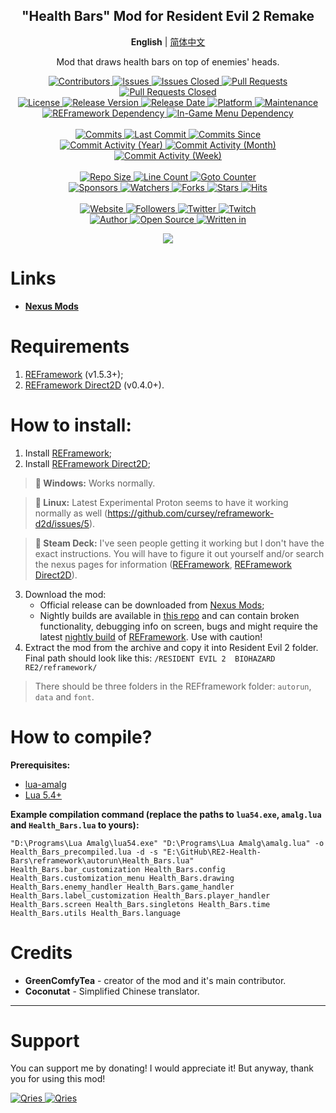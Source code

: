 <p align="center">
	<h2 align="center"><b>"Health Bars" Mod for Resident Evil 2 Remake</b></h2>
	<p align="center">
		<b>English</b> | <a href="README_CN.md">简体中文</a>
	</p>
	<p align="center">Mod that draws health bars on top of enemies' heads.</p>
</p>

<p align="center">
	<a href="https://github.com/GreenComfyTea/RE2-Health-Bars/graphs/contributors">
		<img alt="Contributors" src="https://custom-icon-badges.demolab.com/github/contributors/GreenComfyTea/RE2-Health-Bars?logo=person-add" />
	</a>
	<a href="https://github.com/GreenComfyTea/RE2-Health-Bars/issues">
		<img alt="Issues" src="https://custom-icon-badges.demolab.com/github/issues/GreenComfyTea/RE2-Health-Bars?logo=issue-opened" />
	</a>
	<a href="https://github.com/GreenComfyTea/RE2-Health-Bars/issues">
		<img alt="Issues Closed" src="https://custom-icon-badges.demolab.com/github/issues-closed/GreenComfyTea/RE2-Health-Bars?logo=issue-closed" />
	</a>
	<a href="https://github.com/GreenComfyTea/RE2-Health-Bars/pulls">
		<img alt="Pull Requests" src="https://custom-icon-badges.demolab.com/github/issues-pr/GreenComfyTea/RE2-Health-Bars?logo=git-pull-request" />
	</a>
	<a href="https://github.com/GreenComfyTea/RE2-Health-Bars/pulls">
		<img alt="Pull Requests Closed" src="https://custom-icon-badges.demolab.com/github/issues-pr-closed/GreenComfyTea/RE2-Health-Bars?logo=git-pull-request-closed" />
	</a>
	<br>
	<a href="https://github.com/GreenComfyTea/RE2-Health-Bars/blob/main/LICENSE">
		<img alt="License" src="https://custom-icon-badges.demolab.com/github/license/GreenComfyTea/RE2-Health-Bars?logo=law" />
	</a>
	<a href="https://github.com/GreenComfyTea/RE2-Health-Bars/releases">
		<img alt="Release Version" src="https://custom-icon-badges.demolab.com/github/v/release/GreenComfyTea/RE2-Health-Bars?logo=tag" />
	</a>
	<a href="https://github.com/GreenComfyTea/RE2-Health-Bars/releases">
		<img alt="Release Date" src="https://custom-icon-badges.demolab.com/github/release-date/GreenComfyTea/RE2-Health-Bars?logo=clock" />
	</a>
	<a href="">
		<img alt="Platform" src="https://custom-icon-badges.demolab.com/badge/platform-win%20%7C%20linux%20%7C%20steam%20deck-blue?logo=device-desktop" />
	</a>
	<a href="">
		<img alt="Maintenance" src="https://custom-icon-badges.demolab.com/maintenance/yes/2024?logo=tools" />
	</a>
	<br>
	<a href="https://www.nexusmods.com/residentevil22019/mods/1097">
		<img alt="REFramework Dependency" src="https://custom-icon-badges.demolab.com/badge/dependency-REFramework%20v1.5.3%2B-green?logo=package-dependencies" />
	</a>
   	<a href="https://nexusmods.com/residentevilvillage/mods/400">
		<img alt="In-Game Menu Dependency" src="https://custom-icon-badges.demolab.com/badge/dependency-REFramework%20Direct2D%20v0.4.0%2B-yellow?logo=package-dependencies" />
	</a>
		<br>
	<br>
	<a href="https://github.com/GreenComfyTea/RE2-Health-Bars/commits/main">
		<img alt="Commits" src="https://custom-icon-badges.demolab.com/github/commit-activity/t/GreenComfyTea/RE2-Health-Bars?logo=git-commit" />
	</a>
	<a href="https://github.com/GreenComfyTea/RE2-Health-Bars/commits/main">
		<img alt="Last Commit" src="https://custom-icon-badges.demolab.com/github/last-commit/GreenComfyTea/RE2-Health-Bars?logo=git-commit" />
	</a>
	<a href="https://github.com/GreenComfyTea/RE2-Health-Bars/commits/main">
		<img alt="Commits Since" src="https://custom-icon-badges.demolab.com/github/commits-since/GreenComfyTea/RE2-Health-Bars/latest?logo=git-commit" />
	</a>
	<br>
	<a href="https://github.com/GreenComfyTea/RE2-Health-Bars/graphs/commit-activity">
		<img alt="Commit Activity (Year)" src="https://custom-icon-badges.demolab.com/github/commit-activity/y/GreenComfyTea/RE2-Health-Bars?logo=pulse" />
	</a>
	<a href="https://github.com/GreenComfyTea/RE2-Health-Bars/graphs/commit-activity">
		<img alt="Commit Activity (Month)" src="https://custom-icon-badges.demolab.com/github/commit-activity/m/GreenComfyTea/RE2-Health-Bars?logo=pulse" />
	</a>
	<a href="https://github.com/GreenComfyTea/RE2-Health-Bars/graphs/commit-activity">
		<img alt="Commit Activity (Week)" src="https://custom-icon-badges.demolab.com/github/commit-activity/w/GreenComfyTea/RE2-Health-Bars?logo=pulse" />
	</a>
	<br>
	<br>
	<a href="">
		<img alt="Repo Size" src="https://custom-icon-badges.demolab.com/github/repo-size/GreenComfyTea/RE2-Health-Bars?logo=database" />
	</a>
	<a href="">
		<img alt="Line Count" src="https://sloc.xyz/github/GreenComfyTea/RE2-Health-Bars" />
	</a>
	<a href="">
		<img alt="Goto Counter" src="https://custom-icon-badges.demolab.com/github/search/GreenComfyTea/RE2-Health-Bars/goto?logo=git-compare" />
	</a>
	<br>
	<a href="https://github.com/sponsors/GreenComfyTea">
		<img alt="Sponsors" src="https://custom-icon-badges.demolab.com/github/sponsors/GreenComfyTea?logo=heart" />
	</a>
	<a href="https://github.com/GreenComfyTea/RE2-Health-Bars/watchers">
		<img alt="Watchers" src="https://custom-icon-badges.demolab.com/github/watchers/GreenComfyTea/RE2-Health-Bars?logo=eye" />
	</a>
	<a href="https://github.com/GreenComfyTea/RE2-Health-Bars/forks">
		<img alt="Forks" src="https://custom-icon-badges.demolab.com/github/forks/GreenComfyTea/RE2-Health-Bars?logo=repo-forked" />
	</a>
	<a href="https://github.com/GreenComfyTea/RE2-Health-Bars/stargazers">
		<img alt="Stars" src="https://custom-icon-badges.demolab.com/github/stars/GreenComfyTea/RE2-Health-Bars?logo=star" />
	</a>
	<a href="https://github.com/GreenComfyTea/RE2-Health-Bars/graphs/traffic">
		<img alt="Hits" src="https://custom-icon-badges.demolab.com/endpoint?url=https://hits.dwyl.com/GreenComfyTea/RE2-Health-Bars.json?color=blue&logo=eye" />
	</a>
	<br>
	<br>
	<a href="https://nexusmods.com/residentevilvillage/mods/401">
		<img alt="Website" src="https://custom-icon-badges.demolab.com/website?down_color=red&down_message=down&up_color=brightgreen&up_message=up&logo=link&url=https://nexusmods.com/residentevilvillage/mods/401" />
	</a>
	<a href="https://github.com/GreenComfyTea?tab=followers">
		<img alt="Followers" src="https://custom-icon-badges.demolab.com/github/followers/GreenComfyTea?logo=people" />
	</a>
	<a href="https://twitter.com/GreenComfyTea">
		<img alt="Twitter" src="https://img.shields.io/twitter/follow/GreenComfyTea?logo=twitter" />
	</a>
	<a href="https://twitch.tv/GreenComfyTea">
		<img alt="Twitch" src="https://img.shields.io/twitch/status/GreenComfyTea?logo=twitch" />
	</a>
	<br>
	<a href="https://github.com/GreenComfyTea">
		<img alt="Author" src="https://custom-icon-badges.demolab.com/badge/author-GreenComfyTea-green?logo=person" />
	</a>
	<a href="https://github.com/topics/open-source">
		<img alt="Open Source" src="https://img.shields.io/badge/open%20source-%20yes-brightgreen?logo=openvpn" />
	</a>
	<a href="https://cursey.github.io/reframework-book/index.html#lua-scripting">
		<img alt="Written in" src="https://custom-icon-badges.demolab.com/badge/written in-lua-000080?logo=terminal" />
	</a>
</p>

<p align="center">
	<a>
		<img align="center" src="https://github.com/GreenComfyTea/RE2-Health-Bars/assets/30152047/fa554294-08cb-44e8-9367-4e4a209182a8" />
	</a>
</p>

# Links
* **[Nexus Mods](https://nexusmods.com/residentevilvillage/mods/401)**

# Requirements
1. [REFramework](https://www.nexusmods.com/residentevil22019/mods/1097) (v1.5.3+);
2. [REFramework Direct2D](https://nexusmods.com/residentevilvillage/mods/400) (v0.4.0+).

# How to install:
1. Install [REFramework](https://www.nexusmods.com/residentevil22019/mods/1097);
2. Install [REFramework Direct2D](https://nexusmods.com/residentevilvillage/mods/400);
>**:pushpin: Windows:** Works normally.

>**:pushpin: Linux:** Latest Experimental Proton seems to have it working normally as well (https://github.com/cursey/reframework-d2d/issues/5).

>**:pushpin: Steam Deck:** I've seen people getting it working but I don't have the exact instructions. You will have to figure it out yourself and/or search the nexus pages for information ([REFramework](https://www.nexusmods.com/residentevil22019/mods/1097), [REFramework Direct2D](https://nexusmods.com/monsterhunterrise/mods/134)).


3. Download the mod:
    * Official release can be downloaded from [Nexus Mods](https://www.nexusmods.com/residentevilvillage/mods/401);
    * Nightly builds are available in [this repo](https://github.com/GreenComfyTea/RE2-Health-Bars) and can contain broken functionality, debugging info on screen, bugs and might require the latest [nightly build](https://github.com/praydog/REFramework-nightly/releases) of [REFramework](https://www.nexusmods.com/residentevil22019/mods/1097). Use with caution!
4. Extract the mod from the archive and copy it into Resident Evil 2 folder. Final path should look like this: `/RESIDENT EVIL 2  BIOHAZARD RE2/reframework/`  

> There should be three folders in the REFframework folder: `autorun`, `data` and `font`.

# How to compile?
**Prerequisites:**
+ [lua-amalg](https://github.com/siffiejoe/lua-amalg)    
+ [Lua 5.4+](https://lua.org/)  

**Example compilation command (replace the paths to `lua54.exe`, `amalg.lua` and `Health_Bars.lua` to yours):**

`"D:\Programs\Lua Amalg\lua54.exe" "D:\Programs\Lua Amalg\amalg.lua" -o Health_Bars_precompiled.lua -d -s "E:\GitHub\RE2-Health-Bars\reframework\autorun\Health_Bars.lua" Health_Bars.bar_customization Health_Bars.config Health_Bars.customization_menu Health_Bars.drawing Health_Bars.enemy_handler Health_Bars.game_handler Health_Bars.label_customization Health_Bars.player_handler Health_Bars.screen Health_Bars.singletons Health_Bars.time Health_Bars.utils Health_Bars.language`

# Credits
+ **GreenComfyTea** - creator of the mod and it's main contributor.   
+ **Coconutat** - Simplified Chinese translator.  

***
# Support

You can support me by donating! I would appreciate it! But anyway, thank you for using this mod!

 <a href="https://streamelements.com/GreenComfyTea/tip">
  <img alt="Qries" src="https://panels.twitch.tv/panel-48897356-image-c6155d48-b689-4240-875c-f3141355cb56">
</a>
<a href="https://ko-fi.com/GreenComfyTea">
  <img alt="Qries" src="https://panels.twitch.tv/panel-48897356-image-c2fcf835-87e4-408e-81e8-790789c7acbc">
</a>
